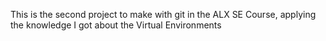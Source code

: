 This is the second project to make with git in the ALX SE Course, applying the knowledge I got about the Virtual Environments
